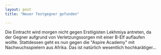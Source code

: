 ```yaml
---
layout: post
title: "Neuer Testgegner gefunden"

---
```


Die Eintracht wird morgen nicht gegen Erstligisten Lekhmiya antreten, da der Gegner aufgrund von Verletzungssorgen mit einer B-Elf auflaufen wollte. Stattdessen geht es nun gegen die "Aspire Academy" mit Nachwuchsspielern aus Afrika. Das ist natürlich wesentlich hochkarätiger...


